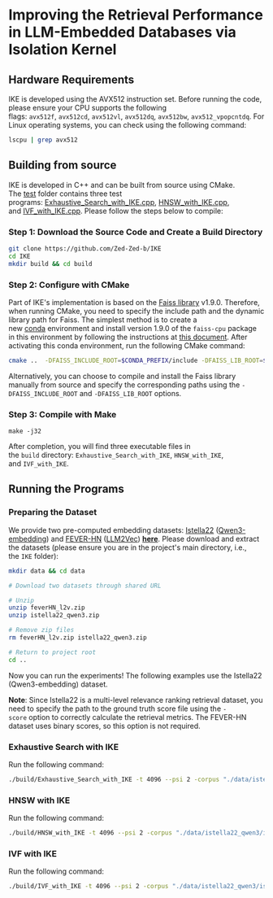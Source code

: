 # Improving the Retrieval Performance in LLM-Embedded Databases via Isolation Kernel

## Hardware Requirements

IKE is developed using the AVX512 instruction set. Before running the code, please ensure your CPU supports the following flags: `avx512f`, `avx512cd`, `avx512vl`, `avx512dq`, `avx512bw`, `avx512_vpopcntdq`. For Linux operating systems, you can check using the following command:

```bash
lscpu | grep avx512
```

## Building from source

IKE is developed in C++ and can be built from source using CMake. The [test](./test/) folder contains three test programs: [Exhaustive_Search_with_IKE.cpp](./test/Exhaustive_Search_with_IKE.cpp), [HNSW_with_IKE.cpp](./test/HNSW_with_IKE.cpp), and [IVF_with_IKE.cpp](./test/IVF_with_IKE.cpp). Please follow the steps below to compile:

### Step 1: Download the Source Code and Create a Build Directory

``` bash
git clone https://github.com/Zed-Zed-b/IKE
cd IKE
mkdir build && cd build
```

### Step 2: Configure with CMake

Part of IKE's implementation is based on the [Faiss library](https://github.com/facebookresearch/faiss) v1.9.0. Therefore, when running CMake, you need to specify the include path and the dynamic library path for Faiss. The simplest method is to create a new [conda](https://docs.conda.io/en/latest/) environment and install version 1.9.0 of the `faiss-cpu` package in this environment by following the instructions at [this document](https://github.com/facebookresearch/faiss/blob/main/INSTALL.md). After activating this conda environment, run the following CMake command:

``` bash
cmake ..  -DFAISS_INCLUDE_ROOT=$CONDA_PREFIX/include -DFAISS_LIB_ROOT=$CONDA_PREFIX/lib
```

Alternatively, you can choose to compile and install the Faiss library manually from source and specify the corresponding paths using the `-DFAISS_INCLUDE_ROOT` and `-DFAISS_LIB_ROOT` options.

### Step 3: Compile with Make

```
make -j32
```

After completion, you will find three executable files in the `build` directory: `Exhaustive_Search_with_IKE`, `HNSW_with_IKE`, and `IVF_with_IKE`.

## Running the Programs

### Preparing the Dataset

We provide two pre-computed embedding datasets: [Istella22](https://istella.ai/datasets/istella22-dataset/) ([Qwen3-embedding](https://github.com/QwenLM/Qwen3-Embedding)) and [FEVER-HN](https://huggingface.co/datasets/mteb/FEVER_test_top_250_only_w_correct-v2) ([LLM2Vec](https://github.com/McGill-NLP/llm2vec)) [**here**](https://drive.google.com/drive/folders/1sFM-w9QxAkT_5MR7Tt00UwyHQUnHed1R?usp=sharing). Please download and extract the datasets (please ensure you are in the project's main directory, i.e., the `IKE` folder):

``` bash
mkdir data && cd data

# Download two datasets through shared URL

# Unzip
unzip feverHN_l2v.zip 
unzip istella22_qwen3.zip

# Remove zip files
rm feverHN_l2v.zip istella22_qwen3.zip

# Return to project root
cd ..
```

Now you can run the experiments! The following examples use the Istella22 (Qwen3-embedding) dataset.

**Note**: Since Istella22 is a multi-level relevance ranking retrieval dataset, you need to specify the path to the ground truth score file using the `-score` option to correctly calculate the retrieval metrics. The FEVER-HN dataset uses binary scores, so this option is not required.

### Exhaustive Search with IKE

Run the following command:

``` bash
./build/Exhaustive_Search_with_IKE -t 4096 --psi 2 -corpus "./data/istella22_qwen3/istella22_base_4096_qwen3.fvecs" -query "./data/istella22_qwen3/istella22_query_4096_qwen3.fvecs" -label "./data/istella22_qwen3/istella22_groundtruth.uivecs" -score "./data/istella22_qwen3/istella22_gt_scores.uivecs"
```

### HNSW with IKE

Run the following command:

``` bash
./build/HNSW_with_IKE -t 4096 --psi 2 -corpus "./data/istella22_qwen3/istella22_base_4096_qwen3.fvecs" -query "./data/istella22_qwen3/istella22_query_4096_qwen3.fvecs" -label "./data/istella22_qwen3/istella22_groundtruth.uivecs" -score "./data/istella22_qwen3/istella22_gt_scores.uivecs"
```

### IVF with IKE

Run the following command:

``` bash
./build/IVF_with_IKE -t 4096 --psi 2 -corpus "./data/istella22_qwen3/istella22_base_4096_qwen3.fvecs" -query "./data/istella22_qwen3/istella22_query_4096_qwen3.fvecs" -label "./data/istella22_qwen3/istella22_groundtruth.uivecs" -score "./data/istella22_qwen3/istella22_gt_scores.uivecs"
```
